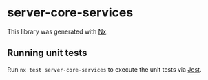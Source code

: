 # server-core-services

This library was generated with [Nx](https://nx.dev).

## Running unit tests

Run `nx test server-core-services` to execute the unit tests via [Jest](https://jestjs.io).
